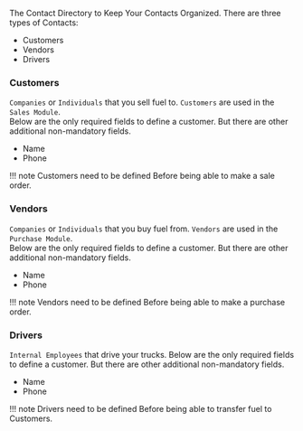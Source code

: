 The Contact Directory to Keep Your Contacts Organized. There are three types of Contacts:    

* Customers
* Vendors
* Drivers


### Customers
`Companies` or `Individuals` that you sell fuel to. `Customers` are used in the `Sales Module`.   
Below are the only required fields to define a customer. But there are other additional non-mandatory fields.

* Name
* Phone

!!! note
	Customers need to be defined Before being able to make a sale order.


### Vendors
`Companies` or `Individuals` that you buy fuel from. `Vendors` are used in the `Purchase Module`.   
Below are the only required fields to define a customer. But there are other additional non-mandatory fields.

* Name
* Phone

!!! note
	Vendors need to be defined Before being able to make a purchase order.

### Drivers
 `Internal Employees` that drive your trucks.
 Below are the only required fields to define a customer. But there are other additional non-mandatory fields.

* Name
* Phone

!!! note
	Drivers need to be defined Before being able to transfer fuel to Customers.